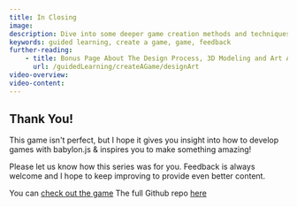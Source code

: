 ```yaml
---
title: In Closing
image:
description: Dive into some deeper game creation methods and techniques.
keywords: guided learning, create a game, game, feedback
further-reading:
    - title: Bonus Page About The Design Process, 3D Modeling and Art Assets
      url: /guidedLearning/createAGame/designArt
video-overview:
video-content:
---
```


## Thank You!

This game isn't perfect, but I hope it gives you insight into how to develop games with babylon.js & inspires you to make something amazing!

Please let us know how this series was for you. Feedback is always welcome and I hope to keep improving to provide even better content.

You can [check out the game](https://BabylonJS.github.io/SummerFestival)
The full Github repo [here](https://github.com/BabylonJS/SummerFestival)

